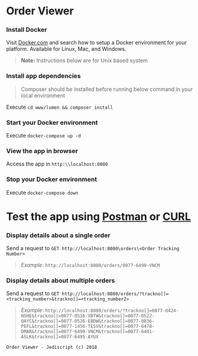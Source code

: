 # Order Viewer

### Install Docker

Visit [Docker.com](http://www.docker.com) and search how to setup a Docker environment for your platform. Available for Linux, Mac, and Windows.

>**Note:** Instructions below are for Unix based system

### Install app dependencies

> Composer should be installed before running below command in your local environment

Execute `cd www/lumen && composer install`

### Start your Docker environment

Execute `docker-compose up -d`

### View the app in browser

Access the app in `http:\\localhost:8080`

### Stop your Docker environment

Execute `docker-compose down`


# Test the app using [Postman](https://www.getpostman.com/) or [CURL](https://curl.haxx.se)
### Display details about a single order

Send a request to `GET http://localhost:8080\orders\<Order Tracking Number>`

> *Example*: `http://localhost:8080/orders/0077-6490-VNCM`

### Display details about multiple orders
Send a request to `GET http://localhost:8080/orders/?trackno[]=<tracking_number>&trackno[]=<tracking_number2>`

> *Example*: `http://localhost:8080/orders/?trackno[]=0077-0424-NSHE&trackno[]=0077-0516-VBTW&trackno[]=0077-0522-QAYC&trackno[]=0077-0526-EBDW&trackno[]=0077-0836-PEFL&trackno[]=0077-1456-TESV&trackno[]=0077-6478-DMAR&trackno[]=0077-6490-VNCM&trackno[]=0077-6491-ASLK&trackno[]=0077-6495-AYUX`

`Order Viewer - Jediscript (c) 2018`
